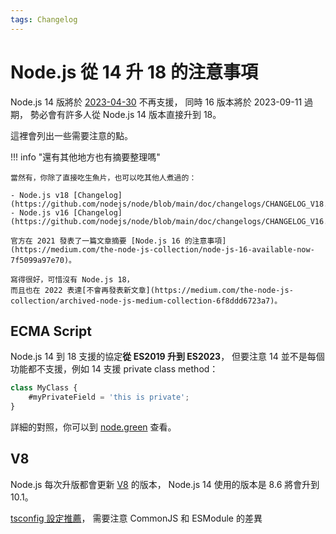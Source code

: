 ```yaml
---
tags: Changelog
---
```


# Node.js 從 14 升 18 的注意事項

Node.js 14 版將於 [2023-04-30](https://endoflife.date/nodejs) 不再支援，
同時 16 版本將於 2023-09-11 過期，
勢必會有許多人從 Node.js 14 版本直接升到 18。

這裡會列出一些需要注意的點。

!!! info "還有其他地方也有摘要整理嗎"

    當然有，你除了直接吃生魚片，也可以吃其他人煮過的：

    - Node.js v18 [Changelog](https://github.com/nodejs/node/blob/main/doc/changelogs/CHANGELOG_V18.md#18.0.0)
    - Node.js v16 [Changelog](https://github.com/nodejs/node/blob/main/doc/changelogs/CHANGELOG_V16.md#16.0.0)

    官方在 2021 發表了一篇文章摘要 [Node.js 16 的注意事項](https://medium.com/the-node-js-collection/node-js-16-available-now-7f5099a97e70)。

    寫得很好，可惜沒有 Node.js 18，
    而且也在 2022 表達[不會再發表新文章](https://medium.com/the-node-js-collection/archived-node-js-medium-collection-6f8ddd6723a7)。

## ECMA Script

Node.js 14 到 18 支援的協定**從 ES2019 升到 ES2023**，
但要注意 14 並不是每個功能都不支援，例如 14 支援 private class method：

```js
class MyClass {
    #myPrivateField = 'this is private';
}
```

詳細的對照，你可以到 [node.green](https://node.green/#ES2019) 查看。

## V8

Node.js 每次升版都會更新 [V8](https://v8.dev/) 的版本，
Node.js 14 使用的版本是 8.6 將會升到 10.1。

[tsconfig 設定推薦](https://www.npmjs.com/package/@tsconfig/node18)，
需要注意 CommonJS 和 ESModule 的差異
